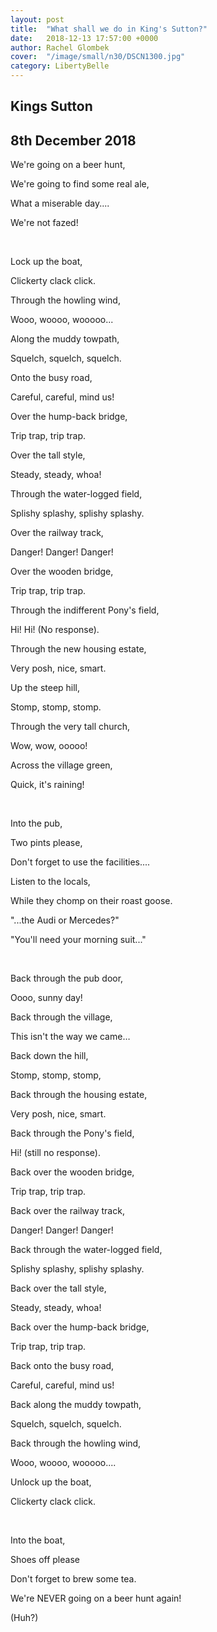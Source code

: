 ```yaml
---
layout: post
title:  "What shall we do in King's Sutton?"
date:   2018-12-13 17:57:00 +0000
author: Rachel Glombek
cover:  "/image/small/n30/DSCN1300.jpg"
category: LibertyBelle
---
```


<h2>Kings Sutton</h2>
<h2>8th December 2018</h2>

<p class="signtranscript">We're going on a beer hunt,</p>

<p class="signtranscript">We're going to find some real ale,</p>

<p class="signtranscript">What a miserable day....</p>

<p class="signtranscript">We're not fazed!</p>
 
<p class="signtranscript">&nbsp;</p>

<p class="signtranscript">Lock up the boat,</p>

<p class="signtranscript">Clickerty clack click.</p>

<p class="signtranscript">Through the howling wind,</p>

<p class="signtranscript">Wooo, woooo, wooooo...</p>

<p class="signtranscript">Along the muddy towpath,</p>

<p class="signtranscript">Squelch, squelch, squelch.</p>

<p class="signtranscript">Onto the busy road,</p>

<p class="signtranscript">Careful, careful, mind us!</p>

<p class="signtranscript">Over the hump-back bridge,</p>

<p class="signtranscript">Trip trap, trip trap.</p>

<p class="signtranscript">Over the tall style,</p>

<p class="signtranscript">Steady, steady, whoa!</p>

<p class="signtranscript">Through the water-logged field,</p>

<p class="signtranscript">Splishy splashy, splishy splashy.</p>

<p class="signtranscript">Over the railway track,</p>

<p class="signtranscript">Danger! Danger! Danger!</p>

<p class="signtranscript">Over the wooden bridge,</p>

<p class="signtranscript">Trip trap, trip trap.</p>

<p class="signtranscript">Through the indifferent Pony's field,</p>

<p class="signtranscript">Hi! Hi! (No response).</p>

<p class="signtranscript">Through the new housing estate,</p>

<p class="signtranscript">Very posh, nice, smart.</p>

<p class="signtranscript">Up the steep hill,</p>

<p class="signtranscript">Stomp, stomp, stomp.</p>

<p class="signtranscript">Through the very tall church,</p>

<p class="signtranscript">Wow, wow, ooooo!</p>

<p class="signtranscript">Across the village green,</p>

<p class="signtranscript">Quick, it's raining!</p>
 
<p class="signtranscript">&nbsp;</p>

<p class="signtranscript">Into the pub,</p>

<p class="signtranscript">Two pints please,</p>

<p class="signtranscript">Don't forget to use the facilities....</p>

<p class="signtranscript">Listen to the locals,</p>

<p class="signtranscript">While they chomp on their roast goose.</p>

<p class="signtranscript">"...the Audi or Mercedes?"</p>

<p class="signtranscript">"You'll need your morning suit..."</p>

<p class="signtranscript">&nbsp;</p>

<p class="signtranscript">Back through the pub door,</p>

<p class="signtranscript">Oooo, sunny day!</p>

<p class="signtranscript">Back through the village,</p>

<p class="signtranscript">This isn't the way we came…</p>

<p class="signtranscript">Back down the hill,</p>

<p class="signtranscript">Stomp, stomp, stomp,</p>

<p class="signtranscript">Back through the housing estate,</p>

<p class="signtranscript">Very posh, nice, smart.</p>

<p class="signtranscript">Back through the Pony's field,</p>

<p class="signtranscript">Hi! (still no response).</p>

<p class="signtranscript">Back over the wooden bridge,</p>

<p class="signtranscript">Trip trap, trip trap.</p>

<p class="signtranscript">Back over the railway track,</p>

<p class="signtranscript">Danger! Danger! Danger!</p>

<p class="signtranscript">Back through the water-logged field,</p>

<p class="signtranscript">Splishy splashy, splishy splashy.</p>

<p class="signtranscript">Back over the tall style,</p>

<p class="signtranscript">Steady, steady, whoa!</p>

<p class="signtranscript">Back over the hump-back bridge,</p>

<p class="signtranscript">Trip trap, trip trap.</p>

<p class="signtranscript">Back onto the busy road,</p>

<p class="signtranscript">Careful, careful, mind us!</p>

<p class="signtranscript">Back along the muddy towpath,</p>

<p class="signtranscript">Squelch, squelch, squelch.</p>

<p class="signtranscript">Back through the howling wind,</p>

<p class="signtranscript">Wooo, woooo, wooooo....</p>

<p class="signtranscript">Unlock up the boat,</p>

<p class="signtranscript">Clickerty clack click.</p>

<p class="signtranscript">&nbsp;</p>

<p class="signtranscript">Into the boat,</p>

<p class="signtranscript">Shoes off please</p>

<p class="signtranscript">Don't forget to brew some tea.</p>

<p class="signtranscript">We're NEVER going on a beer hunt again!</p>

<p class="signtranscript">(Huh?)</p>

